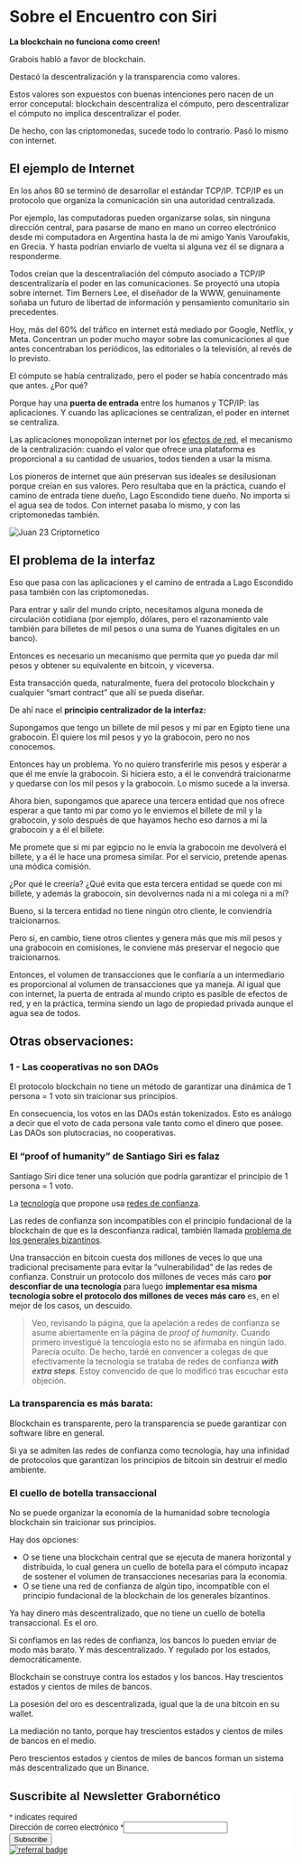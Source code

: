 # Sobre el Encuentro con Siri

**La blockchain no funciona como creen!**

Grabois habló a favor de blockchain.

Destacó la descentralización y la transparencia como valores.

Estos valores son expuestos con buenas intenciones pero nacen de un error conceputal: blockchain descentraliza el cómputo, pero descentralizar el cómputo no implica descentralizar el poder.

De hecho, con las criptomonedas, sucede todo lo contrario. Pasó lo mismo con internet.

## El ejemplo de Internet

En los años 80 se terminó de desarrollar el estándar TCP/IP. TCP/IP es un protocolo que organiza la comunicación sin una autoridad centralizada.

Por ejemplo, las computadoras pueden organizarse solas, sin ninguna dirección central, para pasarse de mano en mano un correo electrónico desde mi computadora en Argentina hasta la de mi amigo Yanis Varoufakis, en Grecia. Y hasta podrían enviarlo de vuelta si alguna vez él se dignara a responderme.

Todos creían que la descentraliación del cómputo asociado a TCP/IP descentralizaría el poder en las comunicaciones. Se proyectó una utopía sobre internet. Tim Berners Lee, el diseñador de la WWW, genuinamente soñaba un futuro de libertad de información y pensamiento comunitario sin precedentes.

Hoy, más del 60% del tráfico en internet está mediado por Google, Netflix, y Meta. Concentran un poder mucho mayor sobre las comunicaciones al que antes concentraban los periódicos, las editoriales o la televisión, al revés de lo previsto.

El cómputo se había centralizado, pero el poder se había concentrado más que antes. ¿Por qué?

Porque hay una **puerta de entrada** entre los humanos y TCP/IP: las aplicaciones. Y cuando las aplicaciones se centralizan, el poder en internet se centraliza. 

Las aplicaciones monopolizan internet por los [efectos de red](https://es.wikipedia.org/wiki/Efecto_de_red), el mecanismo de la centralización: cuando el valor que ofrece una plataforma es proporcional a su cantidad de usuarios, todos tienden a usar la misma.

Los pioneros de internet que aún preservan sus ideales se desilusionan porque creían en sus valores. Pero resultaba que en la práctica, cuando el camino de entrada tiene dueño, Lago Escondido tiene dueño. No importa si el agua sea de todos. Con internet pasaba lo mismo, y con las criptomonedas también.

![Juan 23 Criptornetico](https://juanveintitres.github.io/grabornetica/imagenes/juan23-6.png)


## El problema de la interfaz

Eso que pasa con las aplicaciones y el camino de entrada a Lago Escondido pasa también con las criptomonedas.

Para entrar y salir del mundo cripto, necesitamos alguna moneda de circulación cotidiana (por ejemplo, dólares, pero el razonamiento vale también para billetes de mil pesos o una suma de Yuanes digitales en un banco).

Entonces es necesario un mecanismo que permita que yo pueda dar mil pesos y obtener su equivalente en bitcoin, y viceversa.

Esta transacción queda, naturalmente, fuera del protocolo blockchain y cualquier “smart contract” que allí se pueda diseñar.

De ahí nace el **principio centralizador de la interfaz:**

Supongamos que tengo un billete de mil pesos y mi par en Egipto tiene una grabocoin. Él quiere los mil pesos y yo la grabocoin, pero no nos conocemos.

Entonces hay un problema. Yo no quiero transferirle mis pesos y esperar a que él me envíe la grabocoin. Si hiciera esto, a él le convendrá traicionarme y quedarse con los mil pesos y la grabocoin. Lo mismo sucede a la inversa. 

Ahora bien, supongamos que aparece una tercera entidad que nos ofrece esperar a que tanto mi par como yo le enviemos el billete de mil y la grabocoin, y solo después de que hayamos hecho eso darnos a mí la grabocoin y a él el billete.

Me promete que si mi par egipcio no le envía la grabocoin me devolverá el billete, y a él le hace una promesa similar. Por el servicio, pretende apenas una módica comisión.

¿Por qué le creería? ¿Qué evita que esta tercera entidad se quede con mi billete, y además la grabocoin, sin devolvernos nada ni a mi colega ni a mí?

Bueno, si la tercera entidad no tiene ningún otro cliente, le conviendría traicionarnos. 

Pero si, en cambio, tiene otros clientes y genera más que mis mil pesos y una grabocoin en comisiones, le conviene más preservar el negocio que traicionarnos. 

Entonces, el volumen de transacciones que le confiaría a un intermediario es proporcional al volumen de transacciones que ya maneja. Al igual que con internet, la puerta de entrada al mundo cripto es pasible de efectos de red, y en la práctica, termina siendo un lago de propiedad privada aunque el agua sea de todos.

## Otras observaciones:

### 1 - Las cooperativas no son DAOs

El protocolo blockchain no tiene un método de garantizar una dinámica de 1 persona = 1 voto sin traicionar sus  principios.

En consecuencia, los votos en las DAOs están tokenizados. Esto es análogo a decir que el voto de cada persona vale tanto como el dinero que posee. Las DAOs son plutocracias, no cooperativas.

### El “proof of humanity” de Santiago Siri es falaz

Santiago Siri dice tener una solución que podría garantizar el principio de 1 persona = 1 voto.

La [tecnología](https://proofofhumanity.id/) que propone usa [redes de confianza](https://es.wikipedia.org/wiki/Red_de_confianza). 

Las redes de confianza son incompatibles con el principio fundacional de la blockchain de que es la desconfianza radical, también llamada [problema de los generales bizantinos](https://es.wikipedia.org/wiki/Problema_de_los_generales_bizantinos).

Una transacción en bitcoin cuesta dos millones de veces lo que una tradicional precisamente para evitar la “vulnerabilidad” de las redes de confianza. Construir un protocolo dos millones de veces más caro **por desconfiar de una tecnología** para luego **implementar esa misma tecnología sobre el protocolo dos millones de veces más caro** es, en el mejor de los casos, un descuido.

> Veo, revisando la página, que la apelación a redes de confianza se asume abiertamente en la página de *proof of humanity*. Cuando primero investigué la tencología esto no se afirmaba en ningún lado. Parecía oculto. De hecho, tardé en convencer a colegas de que efectivamente la tecnología se trataba de redes de confianza ***with extra steps***. Estoy convencido de que lo modificó tras escuchar esta objeción.

### La transparencia es más barata:

Blockchain es transparente, pero la transparencia se puede garantizar con software libre en general.

Si ya se admiten las redes de confianza como tecnología, hay una infinidad de protocolos que garantizan los principios de bitcoin sin destruir el medio ambiente.

### El cuello de botella transaccional

No se puede organizar la economía de la humanidad sobre tecnología blockchain sin traicionar sus principios. 

Hay dos opciones: 

- O se tiene una blockchain central que se ejecuta de manera horizontal y distribuida, lo cual genera un cuello de botella para el cómputo incapaz de sostener el volumen de transacciones necesarias para la economía.
- O se tiene una red de confianza de algún tipo, incompatible con el principio fundacional de la blockchain de los generales bizantinos.

Ya hay dinero más descentralizado, que no tiene un cuello de botella transaccional. Es el oro. 

Si confiamos en las redes de confianza, los bancos lo pueden enviar de modo más barato. Y más descentralizado. Y regulado por los estados, democráticamente.

Blockchain se construye contra los estados y los bancos. Hay trescientos estados y cientos de miles de bancos. 

La posesión del oro es descentralizada, igual que la de una bitcoin en su wallet. 

La mediación no tanto, porque hay trescientos estados y cientos de miles de bancos en el medio. 

Pero trescientos estados y cientos de miles de bancos forman un sistema más descentralizado que un Binance.

<div id="mc_embed_shell">
      <link href="//cdn-images.mailchimp.com/embedcode/classic-061523.css" rel="stylesheet" type="text/css">
  <style type="text/css">
        #mc_embed_signup{background:#fff; false;clear:left; font:14px Helvetica,Arial,sans-serif; width: px;}
        /* Add your own Mailchimp form style overrides in your site stylesheet or in this style block.
           We recommend moving this block and the preceding CSS link to the HEAD of your HTML file. */
</style>
<div id="mc_embed_signup">
    <form action="https://github.us21.list-manage.com/subscribe/post?u=6c37c01438f92c3c71a5d11f5&amp;id=03d0401501&amp;f_id=00f05ce1f0" method="post" id="mc-embedded-subscribe-form" name="mc-embedded-subscribe-form" class="validate" target="_blank">
        <div id="mc_embed_signup_scroll"><h2>Suscribite al Newsletter Grabornético</h2>
            <div class="indicates-required"><span class="asterisk">*</span> indicates required</div>
            <div class="mc-field-group"><label for="mce-EMAIL">Dirección de correo electrónico <span class="asterisk">*</span></label><input type="email" name="EMAIL" class="required email" id="mce-EMAIL" required="" value=""><span id="mce-EMAIL-HELPERTEXT" class="helper_text"></span></div>
        <div id="mce-responses" class="clear foot">
            <div class="response" id="mce-error-response" style="display: none;"></div>
            <div class="response" id="mce-success-response" style="display: none;"></div>
        </div>
    <div aria-hidden="true" style="position: absolute; left: -5000px;">
        /* real people should not fill this in and expect good things - do not remove this or risk form bot signups */
        <input type="text" name="b_6c37c01438f92c3c71a5d11f5_03d0401501" tabindex="-1" value="">
    </div>
        <div class="optionalParent">
            <div class="clear foot">
                <input type="submit" name="subscribe" id="mc-embedded-subscribe" class="button" value="Subscribe">
                <p class="brandingLogo" style="margin: 0px auto;"><a href="http://eepurl.com/ivf3lX" title="Mailchimp - email marketing made easy and fun"><img src="https://eep.io/mc-cdn-images/template_images/branding_logo_text_dark_dtp.svg" alt="referral badge"></a></p>
            </div>
        </div>
    </div>
</form>
</div>
<script type="text/javascript" src="//s3.amazonaws.com/downloads.mailchimp.com/js/mc-validate.js"></script><script type="text/javascript">(function($) {window.fnames = new Array(); window.ftypes = new Array();fnames[0]=EMAIL;ftypes[0]=merge;,fnames[1]=FNAME;ftypes[1]=merge;,fnames[2]=LNAME;ftypes[2]=merge;,fnames[3]=ADDRESS;ftypes[3]=merge;,fnames[4]=PHONE;ftypes[4]=merge;,fnames[5]=BIRTHDAY;ftypes[5]=merge;false}(jQuery));var $mcj = jQuery.noConflict(true);</script></div>
